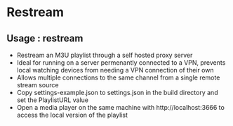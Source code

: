 # Restream
## Usage : restream

- Restream an M3U playlist through a self hosted proxy server
- Ideal for running on a server permenantly connected to a VPN, prevents local watching devices from needing a VPN connection of their own
- Allows multiple connections to the same channel from a single remote stream source
- Copy settings-example.json to settings.json in the build directory and set the PlaylistURL value
- Open a media player on the same machine with http://localhost:3666 to access the local version of the playlist